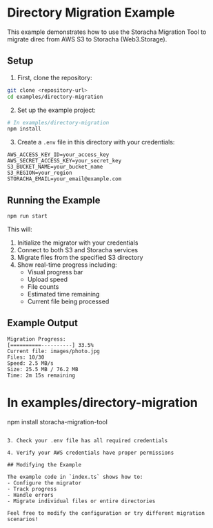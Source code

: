 # Directory Migration Example

This example demonstrates how to use the Storacha Migration Tool to migrate direc from AWS S3 to Storacha (Web3.Storage).

## Setup

1. First, clone the repository:
```bash
git clone <repository-url>
cd examples/directory-migration
```

2. Set up the example project:
```bash
# In examples/directory-migration
npm install
```

3. Create a `.env` file in this directory with your credentials:
```env
AWS_ACCESS_KEY_ID=your_access_key
AWS_SECRET_ACCESS_KEY=your_secret_key
S3_BUCKET_NAME=your_bucket_name
S3_REGION=your_region
STORACHA_EMAIL=your_email@example.com
```

## Running the Example

```bash
npm run start
```

This will:
1. Initialize the migrator with your credentials
2. Connect to both S3 and Storacha services
3. Migrate files from the specified S3 directory
4. Show real-time progress including:
   - Visual progress bar
   - Upload speed
   - File counts
   - Estimated time remaining
   - Current file being processed

## Example Output

```
Migration Progress:
[==========----------] 33.5%
Current file: images/photo.jpg
Files: 10/30
Speed: 2.5 MB/s
Size: 25.5 MB / 76.2 MB
Time: 2m 15s remaining
```

# In examples/directory-migration
npm install storacha-migration-tool
```

3. Check your .env file has all required credentials

4. Verify your AWS credentials have proper permissions

## Modifying the Example

The example code in `index.ts` shows how to:
- Configure the migrator
- Track progress
- Handle errors
- Migrate individual files or entire directories

Feel free to modify the configuration or try different migration scenarios! 
